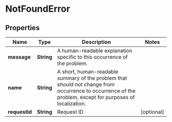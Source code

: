
# NotFoundError

## Properties
Name | Type | Description | Notes
------------ | ------------- | ------------- | -------------
**message** | **String** | A human-readable explanation specific to this occurrence of the problem. | 
**name** | **String** | A short, human-readable summary of the problem that *should not* change from occurrence to occurrence of the problem, except for purposes of localization. | 
**requestId** | **String** | Request ID |  [optional]




